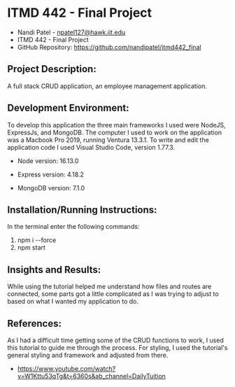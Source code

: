 # ITMD 442 - Final Project

- Nandi Patel - npatel127@hawk.iit.edu
- ITMD 442 - Final Project
- GitHub Repository: https://github.com/nandipatel/itmd442_final

## Project Description:

A full stack CRUD application, an employee management application.

## Development Environment:

To develop this application the three main frameworks I used were NodeJS, ExpressJs, and MongoDB. The computer I used to work on the application was a Macbook Pro 2019, running Ventura 13.3.1. To write and edit the application code I used Visual Studio Code, version 1.77.3.

- Node version: 16.13.0

- Express version: 4.18.2

- MongoDB version: 7.1.0

## Installation/Running Instructions:

In the terminal enter the following commands:

1. npm i --force
2. npm start

## Insights and Results:

While using the tutorial helped me understand how files and routes are connected, some parts got a little complicated as I was trying to adjust to based on what I wanted my application to do.

## References:

As I had a difficult time getting some of the CRUD functions to work, I used this tutorial to guide me through the process. For styling, I used the tutorial's general styling and framework and adjusted from there.

- https://www.youtube.com/watch?v=W1Kttu53qTg&t=6360s&ab_channel=DailyTuition
